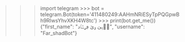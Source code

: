 >>> import telegram >>> bot = telegram.Bot(token='411480249:AAHmNRiESyTpPQGpwBh9RIwsYhvXKH4W8tc') >>> print(bot.get_me()) {"first_name": "ݐێ ۅێ ڢࢪݜٵد🌈💦", "username": "Far_shadBot"}